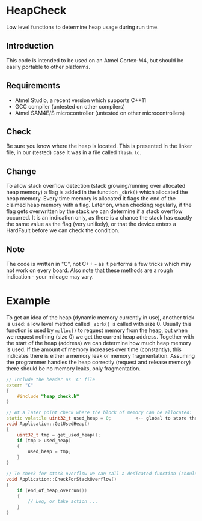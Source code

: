 

# HeapCheck
Low level functions to determine heap usage during run time.

## Introduction
This code is intended to be used on an Atmel Cortex-M4, but should be easily portable to other platforms.

## Requirements
 - Atmel Studio, a recent version which supports C++11
 - GCC compiler (untested on other compilers)
 - Atmel SAM4E/S microcontroller (untested on other microcontrollers)

## Check
Be sure you know where the heap is located. This is presented in the linker file, in our (tested) case it was in a file called `flash.ld`.

## Change
To allow stack overflow detection (stack growing/running over allocated heap memory) a flag is added in the function `_sbrk()` which allocated the heap memory. Every time memory is allocated it flags the end of the claimed heap memory with a flag. Later on, when checking regularly, if the flag gets overwritten by the stack we can determine if a stack overflow occurred. It is an indication only, as there is a chance the stack has exactly the same value as the flag (very unlikely), or that the device enters a HardFault before we can check the condition.

## Note
The code is written in "C", not C++ - as it performs a few tricks which may not work on every board. Also note that these methods are a rough indication - your mileage may vary.

# Example
To get an idea of the heap (dynamic memory currently in use), another trick is used: a low level method called `_sbrk()` is called with size 0. Usually this function is used by `malloc()` to request memory from the heap, but when we request nothing (size 0) we get the current heap address. Together with the start of the heap (address) we can determine how much heap memory is used. If the amount of memory increases over time (constantly), this indicates there is either a memory leak or memory fragmentation. Assuming the programmer handles the heap correctly (request and release memory) there should be no memory leaks, only fragmentation.

```cpp
// Include the header as 'C' file
extern "C"
{
    #include "heap_check.h"
}

// At a later point check where the block of memory can be allocated:
static volatile uint32_t used_heap = 0;			<-- global to store the (growing) heap value
void Application::GetUsedHeap()
{
    uint32_t tmp = get_used_heap();
    if (tmp > used_heap)
    {
        used_heap = tmp;
    }
}

// To check for stack overflow we can call a dedicated function (should be done regularly):
void Application::CheckForStackOverflow()
{
	if (end_of_heap_overrun())
	{
		// Log, or take action ...
	}
}
```
